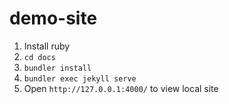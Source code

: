 # demo-site

1. Install ruby
2. `cd docs`
3. `bundler install`
4. `bundler exec jekyll serve`
5. Open `http://127.0.0.1:4000/` to view local site
